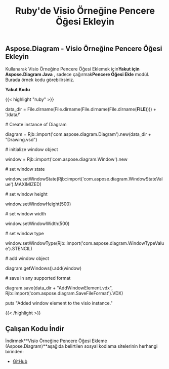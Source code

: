 ﻿---
title: Ruby'de Visio Örneğine Pencere Öğesi Ekleyin
type: docs
weight: 20
url: /tr/java/add-window-element-to-the-visio-instance-in-ruby/
---
## **Aspose.Diagram - Visio Örneğine Pencere Öğesi Ekleyin**
 Kullanarak Visio Örneğine Pencere Öğesi Eklemek için**Yakut için Aspose.Diagram Java** , sadece çağırmak**Pencere Öğesi Ekle** modül. Burada örnek kodu görebilirsiniz.

**Yakut Kodu**

{{< highlight "ruby" >}}

 data_dir = File.dirname(File.dirname(File.dirname(File.dirname(__FILE__)))) + '/data/'

\# Create instance of Diagram

diagram = Rjb::import('com.aspose.diagram.Diagram').new(data_dir + "Drawing.vsd")

\# initialize window object

window = Rjb::import('com.aspose.diagram.Window').new

\# set window state

window.setWindowState(Rjb::import('com.aspose.diagram.WindowStateValue').MAXIMIZED)

\# set window height

window.setWindowHeight(500)

\# set window width

window.setWindowWidth(500)

\# set window type

window.setWindowType(Rjb::import('com.aspose.diagram.WindowTypeValue').STENCIL)

\# add window object

diagram.getWindows().add(window)

\# save in any supported format

diagram.save(data_dir + "AddWindowElement.vdx", Rjb::import('com.aspose.diagram.SaveFileFormat').VDX)

puts "Added window element to the visio instance."

{{< /highlight >}}
## **Çalışan Kodu İndir**
 İndirmek**Visio Örneğine Pencere Öğesi Ekleme (Aspose.Diagram)**aşağıda belirtilen sosyal kodlama sitelerinin herhangi birinden:

- [GitHub](https://github.com/asposediagram/Aspose.Diagram-for-Java/blob/master/Plugins/Aspose_Diagram_Java_for_Ruby/lib/asposediagramjava/WindowElements/addwindowelement.rb)
